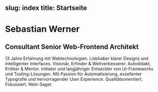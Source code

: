 slug: index
title: Startseite
---

# Sebastian Werner

## Consultant Senior Web-Frontend Architekt

13 Jahre Erfahrung mit Webtechnologien. Liebhaber klarer Designs und intelligenter Interfaces.
Visionär, Erfinder & Weltverbesserer. Autodidakt, Kritiker & Mentor.
Initiator und langjähriger Entwickler von UI-Frameworks und Tooling-Lösungen.
Mit Passion für Automatisierung, exzellenter Typografie und hervorragender User Experience.
Qualitätsorientiert. Fokussiert. Nein-Sager.
